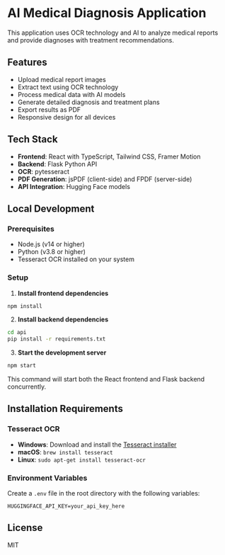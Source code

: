 # AI Medical Diagnosis Application

This application uses OCR technology and AI to analyze medical reports and provide diagnoses with treatment recommendations.

## Features

- Upload medical report images
- Extract text using OCR technology
- Process medical data with AI models
- Generate detailed diagnosis and treatment plans
- Export results as PDF
- Responsive design for all devices

## Tech Stack

- **Frontend**: React with TypeScript, Tailwind CSS, Framer Motion
- **Backend**: Flask Python API
- **OCR**: pytesseract
- **PDF Generation**: jsPDF (client-side) and FPDF (server-side)
- **API Integration**: Hugging Face models

## Local Development

### Prerequisites

- Node.js (v14 or higher)
- Python (v3.8 or higher)
- Tesseract OCR installed on your system

### Setup

1. **Install frontend dependencies**

```bash
npm install
```

2. **Install backend dependencies**

```bash
cd api
pip install -r requirements.txt
```

3. **Start the development server**

```bash
npm start
```

This command will start both the React frontend and Flask backend concurrently.

## Installation Requirements

### Tesseract OCR

- **Windows**: Download and install the [Tesseract installer](https://github.com/UB-Mannheim/tesseract/wiki)
- **macOS**: `brew install tesseract`
- **Linux**: `sudo apt-get install tesseract-ocr`

### Environment Variables

Create a `.env` file in the root directory with the following variables:

```
HUGGINGFACE_API_KEY=your_api_key_here
```

## License

MIT